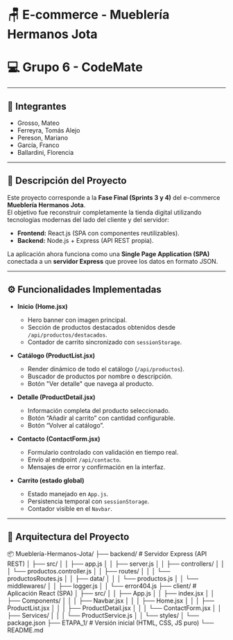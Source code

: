 # 🪑 E-commerce - Mueblería Hermanos Jota  
# 💻 Grupo 6 - CodeMate  

---

## 👥 Integrantes
- Grosso, Mateo  
- Ferreyra, Tomás Alejo  
- Pereson, Mariano  
- García, Franco  
- Ballardini, Florencia  

---

## 🧠 Descripción del Proyecto
Este proyecto corresponde a la **Fase Final (Sprints 3 y 4)** del e-commerce **Mueblería Hermanos Jota**.  
El objetivo fue reconstruir completamente la tienda digital utilizando tecnologías modernas del lado del cliente y del servidor:  
- **Frontend:** React.js (SPA con componentes reutilizables).  
- **Backend:** Node.js + Express (API REST propia).  

La aplicación ahora funciona como una **Single Page Application (SPA)** conectada a un **servidor Express** que provee los datos en formato JSON.  

---

## ⚙️ Funcionalidades Implementadas
- **Inicio (Home.jsx)**  
  - Hero banner con imagen principal.  
  - Sección de productos destacados obtenidos desde `/api/productos/destacados`.  
  - Contador de carrito sincronizado con `sessionStorage`.  

- **Catálogo (ProductList.jsx)**  
  - Render dinámico de todo el catálogo (`/api/productos`).  
  - Buscador de productos por nombre o descripción.  
  - Botón "Ver detalle" que navega al producto.  

- **Detalle (ProductDetail.jsx)**  
  - Información completa del producto seleccionado.  
  - Botón “Añadir al carrito” con cantidad configurable.  
  - Botón “Volver al catálogo”.  

- **Contacto (ContactForm.jsx)**  
  - Formulario controlado con validación en tiempo real.  
  - Envío al endpoint `/api/contacto`.  
  - Mensajes de error y confirmación en la interfaz.  

- **Carrito (estado global)**  
  - Estado manejado en `App.js`.  
  - Persistencia temporal con `sessionStorage`.  
  - Contador visible en el `Navbar`.  

---

## 🧱 Arquitectura del Proyecto
📦 Mueblería-Hermanos-Jota/
├── backend/ # Servidor Express (API REST)
│ ├── src/
│ │ ├── app.js
│ │ ├── server.js
│ │ ├── controllers/
│ │ │ └── productos.controller.js
│ │ ├── routes/
│ │ │ └── productosRoutes.js
│ │ ├── data/
│ │ │ └── productos.js
│ │ └── middlewares/
│ │ ├── logger.js
│ │ └── error404.js
├── client/ # Aplicación React (SPA)
│ ├── src/
│ │ ├── App.js
│ │ ├── index.jsx
│ │ ├── Components/
│ │ │ ├── Navbar.jsx
│ │ │ ├── Home.jsx
│ │ │ ├── ProductList.jsx
│ │ │ ├── ProductDetail.jsx
│ │ │ └── ContactForm.jsx
│ │ ├── Services/
│ │ │ └── ProductService.js
│ │ └── styles/
│ └── package.json
├── ETAPA_1/ # Versión inicial (HTML, CSS, JS puro)
└── README.md
